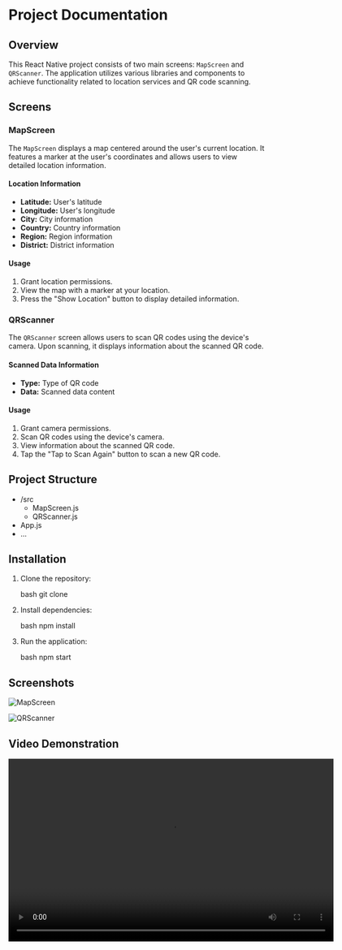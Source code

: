# Project Documentation

## Overview

This React Native project consists of two main screens: `MapScreen` and `QRScanner`. The application utilizes various libraries and components to achieve functionality related to location services and QR code scanning.

## Screens

### MapScreen

The `MapScreen` displays a map centered around the user's current location. It features a marker at the user's coordinates and allows users to view detailed location information.

#### Location Information

- **Latitude:** User's latitude
- **Longitude:** User's longitude
- **City:** City information
- **Country:** Country information
- **Region:** Region information
- **District:** District information

#### Usage

1. Grant location permissions.
2. View the map with a marker at your location.
3. Press the "Show Location" button to display detailed information.

### QRScanner

The `QRScanner` screen allows users to scan QR codes using the device's camera. Upon scanning, it displays information about the scanned QR code.

#### Scanned Data Information

- **Type:** Type of QR code
- **Data:** Scanned data content

#### Usage

1. Grant camera permissions.
2. Scan QR codes using the device's camera.
3. View information about the scanned QR code.
4. Tap the "Tap to Scan Again" button to scan a new QR code.

## Project Structure


- /src
  - MapScreen.js
  - QRScanner.js
- App.js
- ...


## Installation

1. Clone the repository:

   bash
   git clone <repository-url>
   

2. Install dependencies:

   bash
   npm install
   

3. Run the application:

   bash
   npm start
   

## Screenshots

<!-- Placeholder for MapScreen Screenshot -->
![MapScreen](readme-assets\map.jpg)

<!-- Placeholder for QRScanner Screenshot -->
![QRScanner](readme-assets\qr.jpg)

## Video Demonstration

<video width="640" height="360" controls>
  <source src="readme-assets\video.mp4" type="video/mp4">
  Your browser does not support the video tag.
</video>

